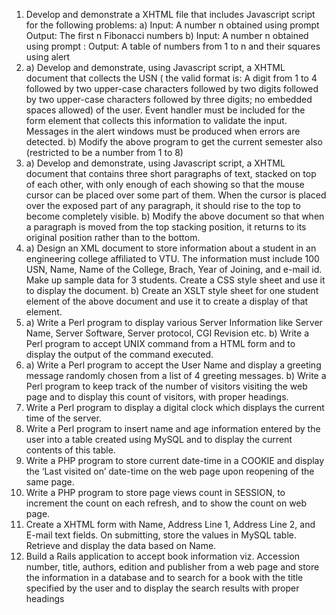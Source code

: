 1. Develop and demonstrate a XHTML file that includes Javascript script for the following problems: 
a) Input: A number n obtained using prompt Output: The first n Fibonacci numbers 
b) Input: A number n obtained using prompt : Output: A table of numbers from 1 to n and their squares using alert
2. a) Develop and demonstrate, using Javascript script, a XHTML document that collects the USN ( the valid format is: A digit from 1 to 4 followed by two upper-case characters followed by two digits followed by two upper-case characters followed by three digits; no embedded spaces 
allowed) of the user. Event handler must be included for the form element that collects this information to validate the input. Messages in 
the alert windows must be produced when errors are detected. 
b) Modify the above program to get the current semester also (restricted to be a number from 1 to 8) 
3. a) Develop and demonstrate, using Javascript script, a XHTML document that contains three short paragraphs of text, stacked on top of each other, with only enough of each showing so that the mouse cursor can be placed over some part of them. When the cursor is placed over the exposed part of any paragraph, it should rise to the top to become completely visible. 
b) Modify the above document so that when a paragraph is moved from the top stacking position, it returns to its original position rather than to 
the bottom. 
4. a) Design an XML document to store information about a student in an engineering college affiliated to VTU. The information must include 100
USN, Name, Name of the College, Brach, Year of Joining, and e-mail id. Make up sample data for 3 students. Create a CSS style sheet and use it 
to display the document. 
b) Create an XSLT style sheet for one student element of the above document and use it to create a display of that element. 
5. a) Write a Perl program to display various Server Information like Server Name, Server Software, Server protocol, CGI Revision etc. 
b) Write a Perl program to accept UNIX command from a HTML form and to display the output of the command executed. 
6. a) Write a Perl program to accept the User Name and display a greeting message randomly chosen from a list of 4 greeting messages. 
b) Write a Perl program to keep track of the number of visitors visiting the web page and to display this count of visitors, with proper headings. 
7. Write a Perl program to display a digital clock which displays the current time of the server. 
8. Write a Perl program to insert name and age information entered by the user into a table created using MySQL and to display the current contents 
of this table. 
9. Write a PHP program to store current date-time in a COOKIE and display the ‘Last visited on’ date-time on the web page upon reopening of 
the same page. 
10. Write a PHP program to store page views count in SESSION, to increment the count on each refresh, and to show the count on web page. 
11. Create a XHTML form with Name, Address Line 1, Address Line 2, and E-mail text fields. On submitting, store the values in MySQL table. 
Retrieve and display the data based on Name. 
12. Build a Rails application to accept book information viz. Accession number, title, authors, edition and publisher from a web page and store 
the information in a database and to search for a book with the title specified by the user and to display the search results with proper 
headings
